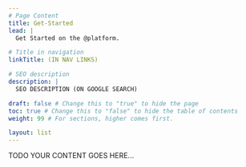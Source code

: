 ```yaml
---
# Page Content
title: Get-Started
lead: |
  Get Started on the @platform.

# Title in navigation
linkTitle: (IN NAV LINKS)

# SEO description
description: |
  SEO DESCRIPTION (ON GOOGLE SEARCH)

draft: false # Change this to "true" to hide the page
toc: true # Change this to "false" to hide the table of contents
weight: 99 # For sections, higher comes first.

layout: list
---
```


TODO YOUR CONTENT GOES HERE...


